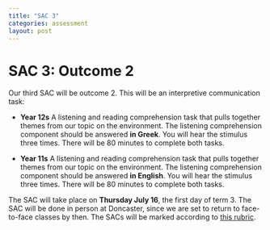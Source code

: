 ```yaml
---
title: "SAC 3"
categories: assessment
layout: post
---
```


# SAC 3: Outcome 2

Our third SAC will be outcome 2. This will be an interpretive communication task:

- **Year 12s** A listening and reading comprehension task that pulls together
themes from our topic on the environment. The listening comprehension component
should be answered **in Greek**. You will hear the stimulus three times. There will
be 80 minutes to complete both tasks.

- **Year 11s** A listening and reading comprehension task that pulls together
themes from our topic on the environment. The listening comprehension component
should be answered **in English**. You will hear the stimulus three times. There will
be 80 minutes to complete both tasks.

The SAC will take place on **Thursday July 16**, the first day of term 3. The
SAC will be done in person at Doncaster, since we are set to return to
face-to-face classes by then. The SACs will be marked according to [this
rubric]().

